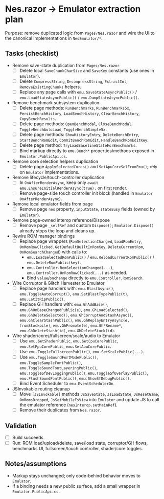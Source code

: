 # Nes.razor → Emulator extraction plan

Purpose: remove duplicated logic from `Pages/Nes.razor` and wire the UI to the canonical implementations in `NesEmulator/*`.

## Tasks (checklist)

- Remove save-state duplication from `Pages/Nes.razor`
  - [ ] Delete local `SaveChunkCharSize` and `SaveKey` constants (use ones in `Emulator`).
  - [ ] Delete `CompressString`, `DecompressString`, `ExtractInt`, `RemoveExistingChunks` helpers.
  - [ ] Replace any page calls with `emu.SaveStateAsyncPublic()` / `emu.LoadStateAsyncPublic()` / `emu.DumpStateAsyncPublic()`.

- Remove benchmark subsystem duplication
  - [ ] Delete page methods: `RunBenchmarks`, `RunBenchmarks5x`, `PersistBenchHistory`, `LoadBenchHistory`, `ClearBenchHistory`, `CopyBenchResults`.
  - [ ] Delete page methods: `OpenBenchModal`, `CloseBenchModal`, `ToggleBenchAutoLoad`, `ToggleBenchSimple5x`.
  - [ ] Delete page methods: `ShowHistoryEntry`, `DeleteBenchEntry`, `StartBenchRomEdit`, `CommitBenchRomEdit`, `HandleBenchRomEditKey`.
  - [ ] Delete page method: `TryLoadBaselineStateForBenchmarks`.
  - [ ] Bind markup directly to `emu.Bench*` properties/methods exposed in `Emulator.PublicApi.cs`.

- Remove core selection helpers duplication
  - [ ] Delete page `ApplySelectedCores()` and `SetApuCoreSelFromEmu()`; rely on `Emulator` implementations.

- Remove lifecycle/touch-controller duplication
  - [ ] In `OnAfterRenderAsync`, keep only `await emu.EnsureInitialRenderAsync(true);` on first render.
  - [ ] Remove page-side touch controller init block (handled in `Emulator` `OnAfterRenderAsync`).

- Remove local emulator fields from page
  - [ ] Remove page `nes` property, `inputState`, `stateBusy` fields (owned by `Emulator`).

- Remove page-owned interop reference/Dispose
  - [ ] Remove page `_selfRef` and custom `Dispose()`; `Emulator.Dispose()` already stops the loop and cleans up.

- Rewire ROM manager bindings
  - [ ] Replace page wrappers (`RomSelectionChanged`, `LoadRomEntry`, `OnRomRowClicked`, `GetDefaultBuiltInRomKey`, `DeleteCurrentRom`, `OnRomSearchChanged`) with calls to:
    - `emu.LoadSelectedRomPublic()` / `emu.ReloadCurrentRomPublic()` / `emu.DeleteRomPublic(key)`.
    - `emu.Controller.RomSelectionChanged(...)`, `emu.Controller.OnRomRowClicked(...)` as needed.
    - Bind `value`/`onchange` directly to `emu.Controller.RomSearch`.

- Wire Corruptor & Glitch Harvester to Emulator
  - [ ] Replace page handlers with: `emu.BlastAsync()`, `emu.ToggleAutoCorrupt()`, `emu.SetBlastTypePublic(t)`, `emu.LetItRipPublic()`.
  - [ ] Replace GH handlers with: `emu.GhAddBase()`, `emu.GhOnBaseChangedPublic(e)`, `emu.GhLoadSelected()`, `emu.GhDeleteSelected()`, `emu.GhCorruptAndStashAsync()`, `emu.GhClearStashPublic()`, `emu.GhReplayEntryAsync(e, fromStockpile)`, `emu.GhPromote(e)`, `emu.Gh*Rename*`, `emu.GhDeleteStash(id)`, `emu.GhDeleteStock(id)`.

- Wire shader/cores/fullscreen/scale/audio to Emulator
  - [ ] Use `emu.SetShaderPublic`, `emu.SetCpuCorePublic`, `emu.SetPpuCorePublic`, `emu.SetApuCorePublic`.
  - [ ] Use `emu.ToggleFullscreenPublic()`, `emu.SetScalePublic(...)`.
  - [ ] Use `emu.ToggleSoundFontModePublic()`, `emu.ToggleSampleFontPublic()`, `emu.ToggleSoundFontLayeringPublic()`, `emu.ToggleSfDevLoggingPublic()`, `emu.ToggleSfOverlayPublic()`, `emu.FlushSoundFontPublic()`, `emu.ShowSfDebugPublic()`.
  - [ ] Bind Event Scheduler to `emu.EventSchedulerOn`.

- JSInvokable routing cleanup
  - [ ] Move `[JSInvokable]` methods `JsSaveState`, `JsLoadState`, `JsResetGame`, `OnRomsDropped`, `JsSetMobileFsView` into `Emulator` and update JS to call the emulator reference (`nesInterop.setMainRef`).
  - [ ] Remove their duplicates from `Nes.razor`.

## Validation
- [ ] Build succeeds.
- [ ] Run: ROM load/upload/delete, save/load state, corruptor/GH flows, benchmarks UI, fullscreen/touch controller, shader/core toggles.

## Notes/assumptions
- Markup stays unchanged; only code-behind behavior moves to `Emulator`.
- If a binding needs a new public surface, add a small wrapper in `Emulator.PublicApi.cs`.
